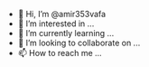 - 👋 Hi, I’m @amir353vafa
- 👀 I’m interested in ...
- 🌱 I’m currently learning ...
- 💞️ I’m looking to collaborate on ...
- 📫 How to reach me ...

<!---
amir353vafa/amir353vafa is a ✨ special ✨ repository because its `README.md` (this file) appears on your GitHub profile.
You can click the Preview link to take a look at your changes.
--->
